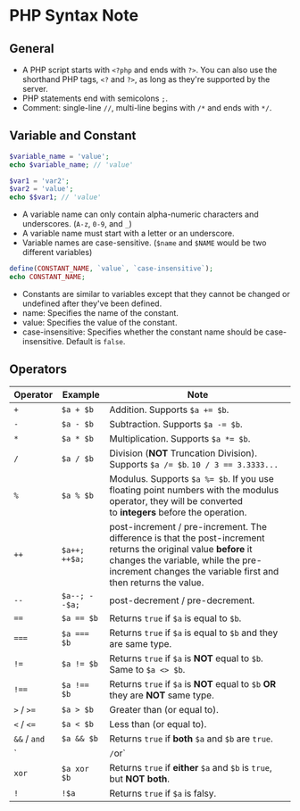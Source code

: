 PHP Syntax Note
======

## General

- A PHP script starts with `<?php` and ends with `?>`. You can also use the shorthand PHP tags, `<?` and `?>`, as long as they're supported by the server.
- PHP statements end with semicolons `;`.
- Comment: single-line `//`, multi-line begins with `/*` and ends with `*/`.

## Variable and Constant

```php
$variable_name = 'value';
echo $variable_name; // 'value'

$var1 = 'var2';
$var2 = 'value';
echo $$var1; // 'value'
```

- A variable name can only contain alpha-numeric characters and underscores. (`A-z`, `0-9`, and `_`)
- A variable name must start with a letter or an underscore.
- Variable names are case-sensitive. (`$name` and `$NAME` would be two different variables)

```php
define(CONSTANT_NAME, `value`, `case-insensitive`);
echo CONSTANT_NAME;
```

- Constants are similar to variables except that they cannot be changed or undefined after they've been defined.
- name: Specifies the name of the constant.
- value: Specifies the value of the constant.
- case-insensitive: Specifies whether the constant name should be case-insensitive. Default is `false`.

## Operators

| Operator     | Example       | Note                                                         |
| ------------ | ------------- | ------------------------------------------------------------ |
| `+`          | `$a + $b`     | Addition. Supports `$a += $b`.                               |
| `-`          | `$a - $b`     | Subtraction. Supports `$a -= $b`.                            |
| `*`          | `$a * $b`     | Multiplication. Supports `$a *= $b`.                         |
| `/`          | `$a / $b`     | Division (**NOT** Truncation Division). Supports `$a /= $b`. `10 / 3 == 3.3333...` |
| `%`          | `$a % $b`     | Modulus. Supports `$a %= $b`. If you use floating point numbers with the modulus operator, they will be converted to **integers** before the operation. |
| `++`         | `$a++; ++$a;` | post-increment / pre-increment. The difference is that the post-increment returns the original value **before** it changes the variable, while the pre-increment changes the variable first and then returns the value. |
| `--`         | `$a--; --$a;` | post-decrement / pre-decrement.                              |
| `==`         | `$a == $b`    | Returns `true` if `$a` is equal to `$b`.                     |
| `===`        | `$a === $b`   | Returns `true` if `$a` is equal to `$b` and they are same type. |
| `!=`         | `$a != $b`    | Returns `true` if `$a` is **NOT** equal to `$b`. Same to `$a <> $b`. |
| `!==`        | `$a !== $b`   | Returns `true` if `$a` is **NOT** equal to `$b` **OR** they are **NOT** same type. |
| `>` / `>=`   | `$a > $b`     | Greater than (or equal to).                                  |
| `<` / `<=`   | `$a < $b`     | Less than (or equal to).                                     |
| `&&` / `and` | `$a && $b`    | Returns `true` if **both** `$a` and `$b` are `true`.         |
| `||` / `or`  | `$a || $b`    | Returns `true` if **either** `$a` and `$b` is `true`.        |
| `xor`        | `$a xor $b`   | Returns `true` if **either** `$a` and `$b` is `true`, but **NOT both**. |
| `!`          | `!$a`         | Returns `true` if `$a` is falsy.                             |
